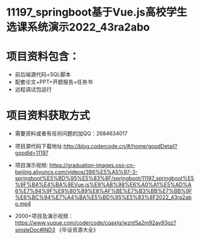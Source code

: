 #  11197_springboot基于Vue.js高校学生选课系统演示2022_43ra2abo
 
# 项目资料包含：
* 前后端源代码+SQL脚本
* 配套论文+PPT+开题报告+任务书
* 远程调试包运行

# 项目资料获取方式
* 需要资料或者有任何问题的加QQ：2684634017
* 项目源代码下载地址:http://blog.codercode.cn/#/home/goodDetail?goodId=11197

* 项目演示视频:  https://graduation-images.oss-cn-beijing.aliyuncs.com/videos/386%E5%A5%97-3-springboot%E5%BD%95%E5%83%8F/springboot/11197_springboot%E5%9F%BA%E4%BA%8EVue.js%E9%AB%98%E6%A0%A1%E5%AD%A6%E7%94%9F%E9%80%89%E8%AF%BE%E7%B3%BB%E7%BB%9F%E6%BC%94%E7%A4%BA%E5%BD%95%E5%83%8F2022_43ra2abo.mp4


* 2000+项目及演示视频：https://www.yuque.com/codercode/cqaxlg/wznt5a2m92ay93gz?singleDoc#lND3 《毕设资源大全》






